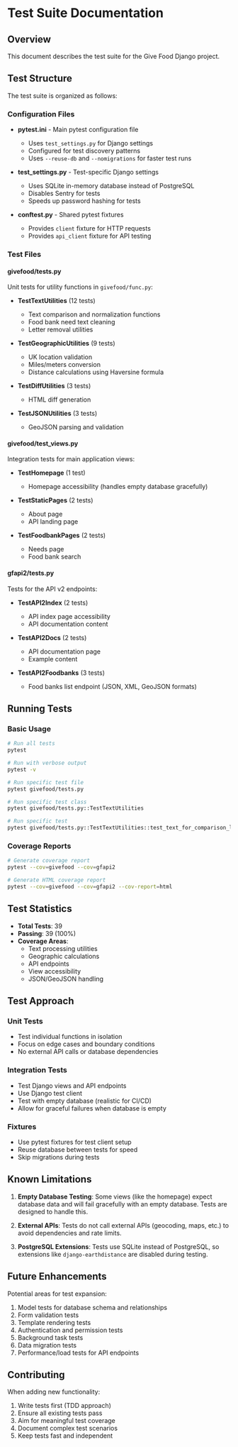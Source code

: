 # Test Suite Documentation

## Overview

This document describes the test suite for the Give Food Django project.

## Test Structure

The test suite is organized as follows:

### Configuration Files

- **pytest.ini** - Main pytest configuration file
  - Uses `test_settings.py` for Django settings
  - Configured for test discovery patterns
  - Uses `--reuse-db` and `--nomigrations` for faster test runs

- **test_settings.py** - Test-specific Django settings
  - Uses SQLite in-memory database instead of PostgreSQL
  - Disables Sentry for tests
  - Speeds up password hashing for tests

- **conftest.py** - Shared pytest fixtures
  - Provides `client` fixture for HTTP requests
  - Provides `api_client` fixture for API testing

### Test Files

#### givefood/tests.py
Unit tests for utility functions in `givefood/func.py`:

- **TestTextUtilities** (12 tests)
  - Text comparison and normalization functions
  - Food bank need text cleaning
  - Letter removal utilities

- **TestGeographicUtilities** (9 tests)
  - UK location validation
  - Miles/meters conversion
  - Distance calculations using Haversine formula

- **TestDiffUtilities** (3 tests)
  - HTML diff generation

- **TestJSONUtilities** (3 tests)
  - GeoJSON parsing and validation

#### givefood/test_views.py
Integration tests for main application views:

- **TestHomepage** (1 test)
  - Homepage accessibility (handles empty database gracefully)

- **TestStaticPages** (2 tests)
  - About page
  - API landing page

- **TestFoodbankPages** (2 tests)
  - Needs page
  - Food bank search

#### gfapi2/tests.py
Tests for the API v2 endpoints:

- **TestAPI2Index** (2 tests)
  - API index page accessibility
  - API documentation content

- **TestAPI2Docs** (2 tests)
  - API documentation page
  - Example content

- **TestAPI2Foodbanks** (3 tests)
  - Food banks list endpoint (JSON, XML, GeoJSON formats)

## Running Tests

### Basic Usage

```bash
# Run all tests
pytest

# Run with verbose output
pytest -v

# Run specific test file
pytest givefood/tests.py

# Run specific test class
pytest givefood/tests.py::TestTextUtilities

# Run specific test
pytest givefood/tests.py::TestTextUtilities::test_text_for_comparison_lowercase
```

### Coverage Reports

```bash
# Generate coverage report
pytest --cov=givefood --cov=gfapi2

# Generate HTML coverage report
pytest --cov=givefood --cov=gfapi2 --cov-report=html
```

## Test Statistics

- **Total Tests**: 39
- **Passing**: 39 (100%)
- **Coverage Areas**:
  - Text processing utilities
  - Geographic calculations
  - API endpoints
  - View accessibility
  - JSON/GeoJSON handling

## Test Approach

### Unit Tests
- Test individual functions in isolation
- Focus on edge cases and boundary conditions
- No external API calls or database dependencies

### Integration Tests
- Test Django views and API endpoints
- Use Django test client
- Test with empty database (realistic for CI/CD)
- Allow for graceful failures when database is empty

### Fixtures
- Use pytest fixtures for test client setup
- Reuse database between tests for speed
- Skip migrations during tests

## Known Limitations

1. **Empty Database Testing**: Some views (like the homepage) expect database data and will fail gracefully with an empty database. Tests are designed to handle this.

2. **External APIs**: Tests do not call external APIs (geocoding, maps, etc.) to avoid dependencies and rate limits.

3. **PostgreSQL Extensions**: Tests use SQLite instead of PostgreSQL, so extensions like `django-earthdistance` are disabled during testing.

## Future Enhancements

Potential areas for test expansion:

1. Model tests for database schema and relationships
2. Form validation tests
3. Template rendering tests
4. Authentication and permission tests
5. Background task tests
6. Data migration tests
7. Performance/load tests for API endpoints

## Contributing

When adding new functionality:

1. Write tests first (TDD approach)
2. Ensure all existing tests pass
3. Aim for meaningful test coverage
4. Document complex test scenarios
5. Keep tests fast and independent
